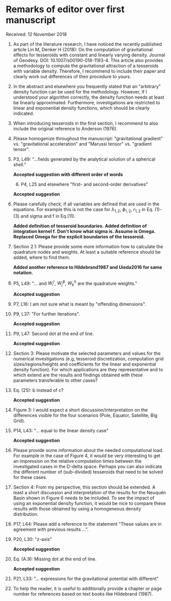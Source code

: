 # Remarks of editor over first manuscript

Received: 12 November 2018


1. As part of the literature research, I have noticed the recently published article Lin
M, Denker H (2018): On the computation of gravitational effects for tesseroids with
constant and linearly varying density. Journal of Geodesy. DOI:
10.1007/s00190-018-1193-4.  This article also provides a methodology to compute the
gravitational attraction of a tesseroids with variable density. Therefore, I recommend
to include their paper and clearly work out differences of their procedure to yours.

2. In the abstract and elsewhere you frequently stated that an "arbitrary" density
function can be used for the methodology. However, if I understood your algorithm
correctly, the density function needs at least be linearly approximated. Furthermore,
investigations are restricted to linear and exponential density functions, which should
be clearly indicated.

3. When introducing tesseroids in the first section, I recommend to also
include the original reference to Anderson (1976).

4. Please homogenize throughout the manuscript: "gravitational gradient" vs.
"gravitational acceleration" and "Marussi tensor" vs. "gradient tensor".

5. P3, L49: "...fields generated by the analytical solution of a spherical shell."

    **Accepted suggestion with different order of words**

    6. P4, L25 and elsewhere "first- and second-order derivatives"

    **Accepted suggestion**

7. Please carefully check, if all variables are defined that are used in the equations.
For example this is not the case for $\lambda_{1,2}$, $\phi_{1,2}$, $r_{1,2}$ in
Eq. (1)-(3) and sigma and f in Eq.(11).

    **Added definition of tesseroid boundaries.**
    **Added definition of integration kernel f.**
    **Don't know what sigma is. Assume is Omega.**
    **Replaced Omega for the explicit boundaries of the tesseroid.**

8. Section 2.1: Please provide some more information how to calculate the quadrature
nodes and weights. At least a suitable reference should be added, where to find them.

    **Added another reference to Hildebrand1987 and Uieda2016 for same notation.**

9. P5, L49: "... and $W^r_i$, $W^\phi_j$, $W^\lambda_k$ are the quadrature weights."

    **Accepted suggestion**

10. P7, L16: I am not sure what is meant by "offending dimensions".

11. P9, L37: "For further iterations".

    **Accepted suggestion**

12. P9, L47: Second dot at the end of line.

    **Accepted suggestion**

13. Section 3: Please motivate the selected parameters and values for the numerical
investigations (e.g, tesseroid discretization, computation grid sizes/regions/heights
and coefficients for the linear and exponential density function). For which
applications are they representative and to which extend are the results and findings
obtained with these parameters transferable to other cases?

14. Eq. (25): b instead of c?

    **Accepted suggestion**

15. Figure 3: I would expect a short discussion/interpretation on the differences
visible for the four scenarios (Pole, Equator, Satellite, Big Grid).

16. P14, L43: "... equal to the linear density case"

    **Accepted suggestion**

17. Please provide some information about the needed computational load. For example in
the case of Figure 4, it would be very interesting to get an impression on the relative
computation times between the investigated cases in the D-delta space. Perhaps you can
also indicate the different number of (sub-divided) tesseroids that need to be solved
for these cases.

18. Section 4: From my perspective, this section should be extended. A least a short
discussion and interpretation of the results for the Neuquén Basin shown in Figure
6 needs to be included. To see the impact of using an exponential density function, it
would be nice to compare these results with those obtained by using a homogeneous
density distribution.

19. P17, L44: Please add a reference to the statement "These values are in agreement
with previous results ...".

20. P20, L30: "z-axis"

    **Accepted suggestion**

21. Eq. (A.9): Missing dot at the end of line.

    **Accepted suggestion**

22. P21, L33: "... expressions for the gravitational potential with different"

23. To help the reader, it is useful to additionally provide a chapter or page number
for references based on text books like Hildebrand (1987).
